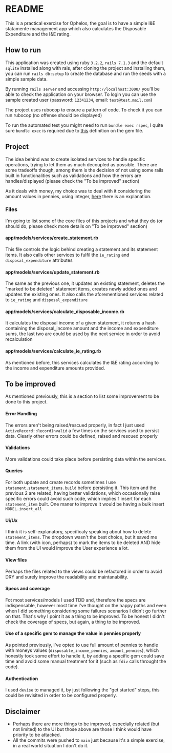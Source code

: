 # README

This is a practical exercise for Ophelos, the goal is to have a simple I&E statamente management app which also calculates the Disposable Expenditure and the I&E rating.


## How to run
This application was created using ruby `3.2.2`, `rails 7.1.3` and the default `sqlite` installed along with rais, after cloning the project and installing them, you can run `rails db:setup` to create the database and run the seeds with a simple sample data.

By running `rails server` and accessing `http://localhost:3000/` you'll be able to check the application on your browser.
To login you can use the sample created user (password: `12341234`, email: `test@test.mail.com`)

The project uses rubocop to ensure a pattern of code. To check it you can run rubocop (no offense should be displayed)

To run the automated test you might need to run `bundle exec rspec`, I quite sure `bundle exec` is required due to [this](https://github.com/ricsalvares/ie_statement/blob/main/Gemfile#L56) definition on the gem file.

## Project
The idea behind was to create isolated services to handle specific operations, trying to let them as much decoupled as possible. There are some tradeoffs though, among them is the decision of not using some rails built in functionalities such as validations and how the errors are handles/displayed (please check the "To be improved" section)

As it deals with money, my choice was to deal with it considering the amount values in pennies, using integer, [here](https://stackoverflow.com/questions/3730019/why-not-use-double-or-float-to-represent-currency#:~:text=Because%20floats%20and%20doubles%20cannot,times%20a%20power%20of%2010) there is an explanation.

### Files
I'm going to list some of the core files of this projects and what they do (or should do, please check more details on "To be improved" section)

#### app/models/services/create_statement.rb
This file controls the logic behind creating a statement and its statement items. It also calls other services to fulfil the `ie_rating` and `disposal_expenditure` attributes

#### app/models/services/update_statement.rb
The same as the previous one, it updates an existing statement, deletes the "marked to be deleted" statement items, creates newly added ones and updates the existing ones. It also calls the aforementioned services related to `ie_rating` and `disposal_expenditure`

#### app/models/services/calculate_disposable_income.rb
It calculates the disposal income of a given statement, it returns a hash containing the disposal_income amount and the income and expenditure sums, the last two are could be used by the next service in order to avoid recalculation  

#### app/models/services/calculate_ie_rating.rb
As mentioned before, this services calculates the I&E rating according to the income and expenditure amounts provided.

## To be improved
As mentioned previously, this is a section to list some improvement to be done to this project.

#### Error Handling
The errors aren't being raised/rescued properly, in fact I just used `ActiveRecord::RecordInvalid` a few times on the services used to persist data. Clearly other errors could be defined, raised and rescued properly

#### Validations
More validations could take place before persisting data within the services.

#### Queries
For both update and create records sometimes I use `statement.statement_items.build` before persisting it. This item and the previous 2 are related, having better validations, which occasionally raise specific errors could avoid such code, which implies 1 insert for each `statement_item` built. One maner to improve it would be having a bulk insert `MODEL.insert_all`

#### Ui/Ux
I think it is self-explanatory, specificaly speaking about how to delete `statement_items`. The dropdown wasn't the best choice, but it saved me time. A link (with icon, perhaps) to mark the items to be deleted AND hide them from the UI would improve the User experience a lot.

#### View files
Perhaps the files related to the views could be refactored in order to avoid DRY and surely improve the readability and maintanability.

#### Specs and coverage
Fot most services/models I used TDD and, therefore the specs are indispensable, however most time I've thought on the happy paths and even when I did something considering some failures scenarios I didn't go further on that. That's why I point it as a thing to be improved. To be honest I didn't check the coverage of specs, but again, a thing to be improved.

#### Use of a specific gem to manage the value in pennies properly
As pointed previously, I've opted to use full amount of pennies to handle with moneys values (`disposable_income_pennies`, `amount_pennies`), which honestly took some effort to handle it, by adding a specific gem could save time and avoid some manual treatment for it (such as `fdiv` calls throught the code).

#### Authentication
I used `devise` to managed it, by just following the "get started" steps, this could be revisited in order to be configured properly.

## Disclaimer
- Perhaps there are more things to be improved, especially related (but not limited) to the UI but those above are those I think would have priority to be attacked.
- All the commits were pushed to `main` just because it's a simple exercise, in a real world situation I don't do it.


